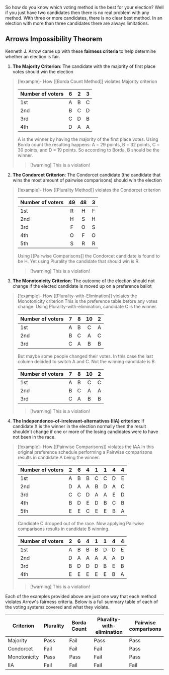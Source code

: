So how do you know which voting method is the best for your election? Well if you just have two candidates then there is no real problem with any method. With three or more candidates, there is no clear best method. In an election with more than three candidates there are always limitations.

## Arrows Impossibility Theorem
Kenneth J. Arrow came up with these **fairness criteria** to help determine whether an election is fair.
1. **The Majority Criterion**: The candidate with the majority of first place votes should win the election
>[!example]- How [[Borda Count Method]] violates Majority criterion
>
>| Number of voters | 6 | 2 | 3 |
>| ---- | :----: | :----: | :----: |
>| 1st | A | B | C |
>| 2nd | B | C | D |
>| 3rd | C | D | B |
>| 4th | D | A | A |
>
>A is the winner by having the majority of the first place votes. Using Borda count the resulting happens: A = 29 points, B = 32 points, C = 30 points, and D = 19 points. So according to Borda, B should be the winner.
>>[!warning] This is a violation!

2. **The Condorcet Criterion**: The Condorcet candidate (the candidate that wins the most amount of pairwise comparisons) should win the election
>[!example]- How [[Plurality Method]] violates the Condorcet criterion
>
>| Number of voters | 49 | 48 | 3 |
>| ---- | :----: | :----: | :----: |
>| 1st | R| H | F |
>| 2nd | H | S | H |
>| 3rd | F | O | S |
>| 4th | O | F | O |
>| 5th | S | R | R |
>
>Using [[Pairwise Comparisons]] the Condorcet candidate is found to be H. Yet using Plurality the candidate that should win is R.
>>[!warning] This is a violation!
 
3. **The Monotonicity Criterion**: The outcome of the election should not change if the elected candidate is moved up on a preference ballot
>[!example]- How [[Plurality-with-Elimination]] violates the Monotonicity criterion
>This is the preference table before any votes change. Using Plurality-with-elimination, candidate C is the winner.
>
>| Number of voters | 7 | 8 | 10 | 2 |
>| ---- | :--: | :--: | :--: | :--: |
>| 1st | A | B  | C | A |
>| 2nd | B | C  | A | C |
>| 3rd | C | A | B | B |
>
>But maybe some people changed their votes. In this case the last column decided to switch A and C. Not the winning candidate is B.
>
>| Number of voters | 7 | 8 | 10 | 2 |
>| ---- | :--: | :--: | :--: | :--: |
>| 1st | A | B  | C | C |
>| 2nd | B | C  | A | A |
>| 3rd | C | A | B | B |
>>[!warning] This is a violation!

4. **The Independence-of-irrelevant-alternatives (IIA) criterion**: If candidate X is the winner in the election normally then the result shouldn't change if one or more of the losing candidates were to have not been in the race.
>[!example]- How [[Pairwise Comparisons]] violates the IAA
>In this original preference schedule performing a Pairwise comparisons results in candidate A being the winner. 
>
>| Number of voters | 2 | 6 | 4 | 1 | 1 | 4 | 4 |
>| ---- | :----: | :----: | :----: | :----: | :----: | :----: | :----: |
>| 1st | A | B | B | C | C | D | E |
>| 2nd | D | A | A | B | D | A | C |
>| 3rd | C | C | D | A | A | E | D |
>| 4th | B | D | E | D | B | C | B |
>| 5th | E | E | C | E | E | B | A |
>
>Candidate C dropped out of the race. Now applying Pairwise comparisons results in candidate B winning. 
>
>| Number of voters | 2 | 6 | 4 | 1 | 1 | 4 | 4 |
>| ---- | :----: | :----: | :----: | :----: | :----: | :----: | :----: |
>| 1st | A | B | B | B | D | D | E |
>| 2nd | D | A | A | A | A | A | D |
>| 3rd | B | D | D | D | B | E | B |
>| 4th | E | E | E | E | E | B | A |
>>[!warning] This is a violation!

Each of the examples provided above are just one way that each method violates Arrow's fairness criteria. Below is a full summary table of each of the voting systems covered and what they violate.

| Criterion | Plurality | Borda Count | Plurality-with-<br>elimination | Pairwise<br>comparisons |
| ---- | ---- | ---- | ---- | ---- |
| Majority | Pass | Fail | Pass | Pass |
| Condorcet | Fail | Fail | Fail | Pass |
| Monotonicity | Pass | Pass | Fail | Pass |
| IIA | Fail | Fail | Fail | Fail |

